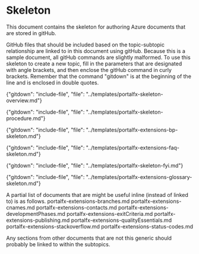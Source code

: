 # Skeleton

This document contains the skeleton for authoring Azure documents that are stored in gitHub.

<!-- topic name is a level 1 header at the beginning of the doc-->

GitHub files that should be included based on the topic-subtopic relationship are linked to in this document using gitHub.  Because this is a sample document, all gitHub commands are slightly malformed.  To use this skeleton to create a new topic, fill in the parameters that are designated with angle brackets, and then enclose the gitHub command in curly brackets. Remember that the command "gitdown" is at the beginning of the line and is enclosed in double quotes.

<!--  required Overview document.  -->
<!--                                   "../templates/portalfx-\<major-area>-overview.md" -->
   {"gitdown": "include-file", "file": "../templates/portalfx-skeleton-overview.md"}

<!--  optional subtopic documents. Use these when the topic goes deeper than an overview. The overview may contain a table that links to these sections, in addition to (or instead of) relying on the following gitHub includes. -->
<!--                                  "../templates/portalfx-\<major-area>-<topic>-<subtopic1>.md"  -->
<!--                                  "../templates/portalfx-\<major-area>-<topic>-<subtopic2>.md"  -->

<!--  optional checklist document. Use this when there are specific steps to follow, or when there are specific tasks that the developer must verify as being completed. 
                                    "../templates/portalfx-\<major-area>-<topic>-procedures.md"  -->
{"gitdown": "include-file", "file": "../templates/portalfx-skeleton-procedure.md"}
  
<!--  optional Best Practices document
                                    "../templates/portalfx-\<major-area>-bp-<topic>.md"  -->
{"gitdown": "include-file", "file": "../templates/portalfx-extensions-bp-skeleton.md"}

<!--  optional FAQ document
                                    "../templates/portalfx-\<major-area>-faq-<topic>.md"  -->
{"gitdown": "include-file", "file": "../templates/portalfx-extensions-faq-skeleton.md"}
   
<!--  optional FYI document, for links that could not be included in the content within the natural flow of the doc 
                                    "../templates/portalfx-\<major-area>-<topic>-fyi.md"  -->
{"gitdown": "include-file", "file": "../templates/portalfx-skeleton-fyi.md"}

<!--  required Glossary document. 
                                    "../templates/portalfx-extensions-glossary-\<major-area>.md"  -->
{"gitdown": "include-file", "file": "../templates/portalfx-extensions-glossary-skeleton.md"}

A partial list of documents that are might be useful inline (instead of linked to) is as follows.
portalfx-extensions-branches.md
portalfx-extensions-cnames.md
portalfx-extensions-contacts.md
portalfx-extensions-developmentPhases.md
portalfx-extensions-exitCriteria.md
portalfx-extensions-publishing.md
portalfx-extensions-qualityEssentials.md
portalfx-extensions-stackoverflow.md
portalfx-extensions-status-codes.md

Any sections from other documents that are not this generic should probably be linked to within the subtopics.
